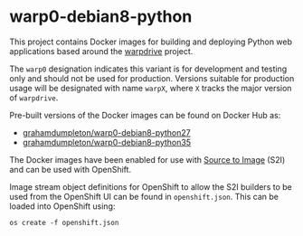 # warp0-debian8-python

This project contains Docker images for building and deploying Python web
applications based around the [warpdrive](https://github.com/GrahamDumpleton/warpdrive-python)
project.

The ``warp0`` designation indicates this variant is for development and
testing only and should not be used for production. Versions suitable for
production usage will be designated with name ``warpX``, where ``X`` tracks
the major version of ``warpdrive``.

Pre-built versions of the Docker images can be found on Docker Hub as:

  * [grahamdumpleton/warp0-debian8-python27](https://hub.docker.com/r/grahamdumpleton/warp0-debian8-python27/)
  * [grahamdumpleton/warp0-debian8-python35](https://hub.docker.com/r/grahamdumpleton/warp0-debian8-python35/)

The Docker images have been enabled for use with [Source to Image](https://github.com/openshift/source-to-image)
(S2I) and can be used with OpenShift.

Image stream object definitions for OpenShift to allow the S2I builders to
be used from the OpenShift UI can be found in ``openshift.json``. This
can be loaded into OpenShift using:

```
os create -f openshift.json
```
